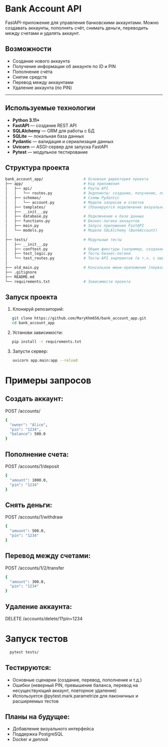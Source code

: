# Bank Account API

FastAPI-приложение для управления банковскими аккаунтами. Можно создавать аккаунты, пополнять счёт, снимать деньги, переводить между счетами и удалять аккаунт.

##  Возможности

- Создание нового аккаунта
- Получение информации об аккаунте по ID и PIN
- Пополнение счёта
- Снятие средств
- Перевод между аккаунтами
- Удаление аккаунта (по PIN)

---

## Используемые технологии

- **Python 3.11+**
- **FastAPI** — создание REST API
- **SQLAlchemy** — ORM для работы с БД
- **SQLite** — локальная база данных
- **Pydantic** — валидация и сериализация данных
- **Uvicorn** — ASGI-сервер для запуска FastAPI
- **Pytest** — модульное тестирование

## Структура проекта

```bash
bank_account_app/                  # Основная директория проекта
├── app/                           # Код приложения
│   ├── api/                       # Роуты API
│   │   └── routes.py              # Эндпоинты: создание, получение, пополнение и т.д.
│   ├── schemas/                   # Схемы Pydantic
│   │   └── account.py             # Модели запросов и ответов
│   ├── templates/                 # (Планируется подключение визуального интерфейса)
│   ├── __init__.py
│   ├── database.py                # Подключение к базе данных
│   ├── functions.py               # Бизнес-логика аккаунтов
│   ├── main.py                    # Запуск приложения FastAPI
│   └── models.py                  # Модели SQLAlchemy (BankAccount)
│
├── tests/                         # Модульные тесты
│   ├── __init__.py
│   ├── conftest.py                # Общие фикстуры (например, создание аккаунтов)
│   ├── test_logic.py              # Тесты бизнес-логики
│   └── test_routes.py             # Тесты API эндпоинтов (в т.ч. с ошибками и parametrize)
│
├── old_main.py                    # Консольное мини-приложение (первая реализация логики)
├── .gitignore
├── README.md
└── requirements.txt               # Зависимости проекта
```

## Запуск проекта

1. Клонируй репозиторий:
 
```bash
   git clone https://github.com/MaryKhm656/bank_account_app.git
   cd bank_account_app
   ```
2. Установи зависимости:

```bash
   pip install -r requirements.txt
   ```

3. Запусти сервер:

   ```bash
   uvicorn app.main:app --reload
   ```
   
# Примеры запросов

## Создать аккаунт:
POST /accounts/

```bash
{
  "owner": "Alice",
  "pin": "1234",
  "balance": 500.0
}
```

## Пополнение счета:
POST /accounts/1/deposit
```bash
{
  "amount": 1000.0,
  "pin": "1234"
}
```

## Снять деньги:
POST /accounts/1/withdraw
```bash
{
  "amount": 500.0,
  "pin": "1234"
}
```

## Перевод между счетами:
POST /accounts/1/2/transfer
```bash
{
  "amount": 300.0,
  "pin": "1234"
}
```

## Удаление аккаунта:
DELETE /accounts/delete/1?pin=1234

# Запуск тестов

```bash
  pytest tests/
```
## Тестируются:

- Основные сценарии (создание, перевод, пополнение и т.д.)
- Ошибки (неверный PIN, превышение баланса, перевод на несуществующий аккаунт, повторное удаление)
- Используется @pytest.mark.parametrize для лаконичных и расширяемых тестов

## Планы на будущее:
- Добавление визуального интерфейса
- Поддержка PostgreSQL
- Docker и деплой